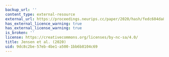 ```yaml
---
backup_url: ''
content_type: external-resource
external_url: https://proceedings.neurips.cc/paper/2020/hash/fedc604da8b0f9af74b6cfc0fab2163c-Abstract.html
has_external_licence_warning: true
has_external_license_warning: true
is_broken: ''
license: https://creativecommons.org/licenses/by-nc-sa/4.0/
title: Jensen et al. (2020)
uid: 9dc8c2be-57eb-4be1-a500-1bb6b8104c69
---
```

